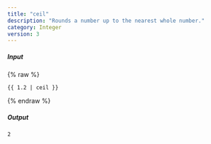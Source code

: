 ```yaml
---
title: "ceil"
description: "Rounds a number up to the nearest whole number."
category: Integer
version: 3
---
```

##### Input
{% raw %}
~~~liquid
{{ 1.2 | ceil }}
~~~
{% endraw %}

##### Output

~~~html
2
~~~
